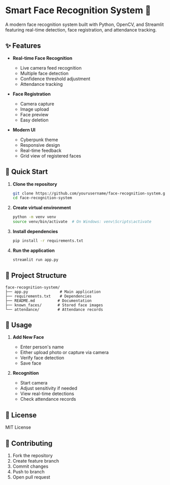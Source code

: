 # Smart Face Recognition System 🎯

A modern face recognition system built with Python, OpenCV, and Streamlit featuring real-time detection, face registration, and attendance tracking.

## ✨ Features

- **Real-time Face Recognition**
  - Live camera feed recognition
  - Multiple face detection
  - Confidence threshold adjustment
  - Attendance tracking

- **Face Registration**
  - Camera capture
  - Image upload
  - Face preview
  - Easy deletion

- **Modern UI**
  - Cyberpunk theme
  - Responsive design
  - Real-time feedback
  - Grid view of registered faces

## 🚀 Quick Start

1. **Clone the repository**
   ```bash
   git clone https://github.com/yourusername/face-recognition-system.git
   cd face-recognition-system
   ```

2. **Create virtual environment**
   ```bash
   python -m venv venv
   source venv/bin/activate  # On Windows: venv\Scripts\activate
   ```

3. **Install dependencies**
   ```bash
   pip install -r requirements.txt
   ```

4. **Run the application**
   ```bash
   streamlit run app.py
   ```

## 📁 Project Structure
```
face-recognition-system/
├── app.py              # Main application
├── requirements.txt    # Dependencies
├── README.md          # Documentation
├── known_faces/       # Stored face images
└── attendance/        # Attendance records
```

## 🔧 Usage

1. **Add New Face**
   - Enter person's name
   - Either upload photo or capture via camera
   - Verify face detection
   - Save face

2. **Recognition**
   - Start camera
   - Adjust sensitivity if needed
   - View real-time detections
   - Check attendance records

## 📝 License

MIT License

## 🤝 Contributing

1. Fork the repository
2. Create feature branch
3. Commit changes
4. Push to branch
5. Open pull request
